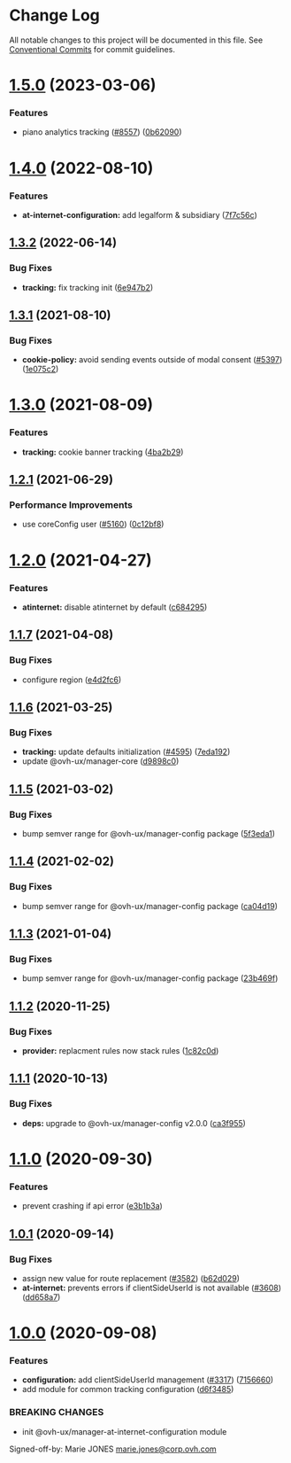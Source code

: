 # Change Log

All notable changes to this project will be documented in this file.
See [Conventional Commits](https://conventionalcommits.org) for commit guidelines.

# [1.5.0](https://github.com/ovh/manager/compare/@ovh-ux/manager-at-internet-configuration@1.4.0...@ovh-ux/manager-at-internet-configuration@1.5.0) (2023-03-06)


### Features

* piano analytics tracking ([#8557](https://github.com/ovh/manager/issues/8557)) ([0b62090](https://github.com/ovh/manager/commit/0b620907c48aea25bd7e43cca39cb6d81863b05d))





# [1.4.0](https://github.com/ovh/manager/compare/@ovh-ux/manager-at-internet-configuration@1.3.2...@ovh-ux/manager-at-internet-configuration@1.4.0) (2022-08-10)


### Features

* **at-internet-configuration:** add legalform & subsidiary ([7f7c56c](https://github.com/ovh/manager/commit/7f7c56c5a53a2377bd1b4ce7d997c6b3dc44a345))



## [1.3.2](https://github.com/ovh/manager/compare/@ovh-ux/manager-at-internet-configuration@1.3.1...@ovh-ux/manager-at-internet-configuration@1.3.2) (2022-06-14)


### Bug Fixes

* **tracking:** fix tracking init ([6e947b2](https://github.com/ovh/manager/commit/6e947b2bd828335f3361be08d19ead825b15fe05))



## [1.3.1](https://github.com/ovh/manager/compare/@ovh-ux/manager-at-internet-configuration@1.3.0...@ovh-ux/manager-at-internet-configuration@1.3.1) (2021-08-10)


### Bug Fixes

* **cookie-policy:** avoid sending events outside of modal consent ([#5397](https://github.com/ovh/manager/issues/5397)) ([1e075c2](https://github.com/ovh/manager/commit/1e075c222e2e4be93d9f8ea3f4f288195b38bc2a))



# [1.3.0](https://github.com/ovh/manager/compare/@ovh-ux/manager-at-internet-configuration@1.2.1...@ovh-ux/manager-at-internet-configuration@1.3.0) (2021-08-09)


### Features

* **tracking:** cookie banner tracking ([4ba2b29](https://github.com/ovh/manager/commit/4ba2b293a07489dd5e5b1211d20aa4ed9b95f0fa))



## [1.2.1](https://github.com/ovh/manager/compare/@ovh-ux/manager-at-internet-configuration@1.2.0...@ovh-ux/manager-at-internet-configuration@1.2.1) (2021-06-29)


### Performance Improvements

* use coreConfig user ([#5160](https://github.com/ovh/manager/issues/5160)) ([0c12bf8](https://github.com/ovh/manager/commit/0c12bf872019fb07deddb13ae8fec1d66bf3b064))



# [1.2.0](https://github.com/ovh/manager/compare/@ovh-ux/manager-at-internet-configuration@1.1.7...@ovh-ux/manager-at-internet-configuration@1.2.0) (2021-04-27)


### Features

* **atinternet:** disable atinternet by default ([c684295](https://github.com/ovh/manager/commit/c684295e8e8ca659ec079f2e973ebc3d0e8fbc3a))



## [1.1.7](https://github.com/ovh/manager/compare/@ovh-ux/manager-at-internet-configuration@1.1.6...@ovh-ux/manager-at-internet-configuration@1.1.7) (2021-04-08)


### Bug Fixes

* configure region ([e4d2fc6](https://github.com/ovh/manager/commit/e4d2fc63cb2a7d3dcb84fa6f2a98820eedb5fb35))



## [1.1.6](https://github.com/ovh/manager/compare/@ovh-ux/manager-at-internet-configuration@1.1.5...@ovh-ux/manager-at-internet-configuration@1.1.6) (2021-03-25)


### Bug Fixes

* **tracking:** update defaults initialization ([#4595](https://github.com/ovh/manager/issues/4595)) ([7eda192](https://github.com/ovh/manager/commit/7eda192ceb1b9769ff2adcb6ca28f17686e69be8))
* update @ovh-ux/manager-core ([d9898c0](https://github.com/ovh/manager/commit/d9898c09018bba60a10f2684912ec780beb41a7a))



## [1.1.5](https://github.com/ovh/manager/compare/@ovh-ux/manager-at-internet-configuration@1.1.4...@ovh-ux/manager-at-internet-configuration@1.1.5) (2021-03-02)


### Bug Fixes

* bump semver range for @ovh-ux/manager-config package ([5f3eda1](https://github.com/ovh/manager/commit/5f3eda16abd4df3b46cdde241c827a1d1d6dc80c))



## [1.1.4](https://github.com/ovh/manager/compare/@ovh-ux/manager-at-internet-configuration@1.1.3...@ovh-ux/manager-at-internet-configuration@1.1.4) (2021-02-02)


### Bug Fixes

* bump semver range for @ovh-ux/manager-config package ([ca04d19](https://github.com/ovh/manager/commit/ca04d19b7a038544f1b5e3b211d0a1c3b70a0d5b))



## [1.1.3](https://github.com/ovh/manager/compare/@ovh-ux/manager-at-internet-configuration@1.1.2...@ovh-ux/manager-at-internet-configuration@1.1.3) (2021-01-04)


### Bug Fixes

* bump semver range for @ovh-ux/manager-config package ([23b469f](https://github.com/ovh/manager/commit/23b469f6264610c47076da908f688e8069f19c76))



## [1.1.2](https://github.com/ovh/manager/compare/@ovh-ux/manager-at-internet-configuration@1.1.1...@ovh-ux/manager-at-internet-configuration@1.1.2) (2020-11-25)


### Bug Fixes

* **provider:** replacment rules now stack rules ([1c82c0d](https://github.com/ovh/manager/commit/1c82c0dd676295341f91b74e4475f15eebfc6b16))



## [1.1.1](https://github.com/ovh/manager/compare/@ovh-ux/manager-at-internet-configuration@1.1.0...@ovh-ux/manager-at-internet-configuration@1.1.1) (2020-10-13)


### Bug Fixes

* **deps:** upgrade to @ovh-ux/manager-config v2.0.0 ([ca3f955](https://github.com/ovh/manager/commit/ca3f9554c13b1436cbdeed3de8ac69e399d5dd93))



# [1.1.0](https://github.com/ovh/manager/compare/@ovh-ux/manager-at-internet-configuration@1.0.1...@ovh-ux/manager-at-internet-configuration@1.1.0) (2020-09-30)


### Features

* prevent crashing if api error ([e3b1b3a](https://github.com/ovh/manager/commit/e3b1b3a3f960d6bc2636ab76fec69684f286f34f))



## [1.0.1](https://github.com/ovh/manager/compare/@ovh-ux/manager-at-internet-configuration@1.0.0...@ovh-ux/manager-at-internet-configuration@1.0.1) (2020-09-14)


### Bug Fixes

* assign new value for route replacement ([#3582](https://github.com/ovh/manager/issues/3582)) ([b62d029](https://github.com/ovh/manager/commit/b62d0292f87b9185b688c8f05991d7129af43562))
* **at-internet:** prevents errors if clientSideUserId is not available ([#3608](https://github.com/ovh/manager/issues/3608)) ([dd658a7](https://github.com/ovh/manager/commit/dd658a739447cae516dd11f27a4c8f46f7cd4899))



# [1.0.0](https://github.com/ovh/manager/compare/@ovh-ux/manager-at-internet-configuration@0.0.0...@ovh-ux/manager-at-internet-configuration@1.0.0) (2020-09-08)


### Features

* **configuration:** add clientSideUserId management ([#3317](https://github.com/ovh/manager/issues/3317)) ([7156660](https://github.com/ovh/manager/commit/7156660abef952ddb30bcd646dae79ee70550252))
* add module for common tracking configuration ([d6f3485](https://github.com/ovh/manager/commit/d6f348595fc716b1695ad3278f8837ceea6bd5fd))


### BREAKING CHANGES

* init @ovh-ux/manager-at-internet-configuration module

Signed-off-by: Marie JONES <marie.jones@corp.ovh.com>

